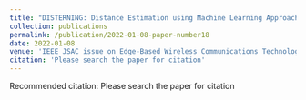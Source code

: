 ```yaml
---
title: "DISTERNING: Distance Estimation using Machine Learning Approach for COVID-19 Contact Tracing and Beyond"
collection: publications
permalink: /publication/2022-01-08-paper-number18
date: 2022-01-08
venue: 'IEEE JSAC issue on Edge-Based Wireless Communications Technologies to Counter Communicable Infectious Diseases'
citation: 'Please search the paper for citation'
---
```

Recommended citation: Please search the paper for citation